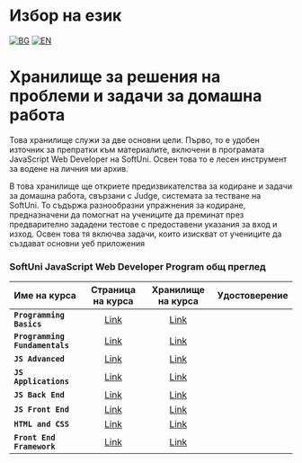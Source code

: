 # Избор на език

[![BG](https://img.shields.io/badge/LANG-BG-red.svg)](https://github.com/Ivan-Plamenov/MyCourses/blob/main/JS_Web_Developer/README.bg.md)
[![EN](https://img.shields.io/badge/LANG-EN-blue.svg)](https://github.com/Ivan-Plamenov/MyCourses/blob/main/JS_Web_Developer/README.md)

# Хранилище за решения на проблеми и задачи за домашна работа

Това хранилище служи за две основни цели. Първо, то е удобен източник за препратки към материалите, включени в програмата JavaScript Web Developer на SoftUni. Освен това то е лесен инструмент за водене на 
личния ми архив.

В това хранилище ще откриете предизвикателства за кодиране и задачи за домашна работа, свързани с Judge, системата за тестване на SoftUni. То съдържа разнообразни упражнения за кодиране, предназначени да помогнат на учениците да преминат през предварително зададени тестове с предоставени указания за вход и изход. Освен това тя включва задачи, които изискват от учениците да създават основни уеб приложения

### SoftUni JavaScript Web Developer Program общ преглед

| Име на курса | Страница на курса | Хранилище на курса | Удостоверение |
| :---------- | :---------: | :---------: | :---------: |
| **`Programming Basics`** | [Link](https://softuni.bg/courses/programming-basics)| [Link](https://github.com/Ivan-Plamenov/MyCoursesPortfolio/tree/main/JS_Web_Developer/01_Programming_Basics) | |
| **`Programming Fundamentals`** | [Link](https://softuni.bg/courses/programming-fundamentals-csharp-java-js-python)| [Link](https://github.com/Ivan-Plamenov/MyCoursesPortfolio/tree/main/JS_Web_Developer/02_Programming_Fundamentals) | |
| **`JS Advanced`** | [Link](https://softuni.bg/courses/js-advanced)| [Link](https://github.com/Ivan-Plamenov/MyCoursesPortfolio/tree/main/JS_Web_Developer/03_JS_Advanced) | |
| **`JS Applications`** | [Link](https://softuni.bg/courses/js-applications)| [Link](https://github.com/Ivan-Plamenov/MyCoursesPortfolio/tree/main/JS_Web_Developer/04_JS_Applications) | |
| **`JS Back End`** | [Link](https://softuni.bg/courses/js-back-end)| [Link](https://github.com/Ivan-Plamenov/MyCoursesPortfolio/tree/main/JS_Web_Developer/05_JS_Back_End) | |
| **`JS Front End`** | [Link](https://softuni.bg/opencourses/react-js)| [Link](https://github.com/Ivan-Plamenov/MyCoursesPortfolio/tree/main/JS_Web_Developer/06_JS_Front_End_Framework) | |
| **`HTML and CSS`** | [Link](https://softuni.bg/courses/html-and-css)| [Link](https://github.com/Ivan-Plamenov/MyCoursesPortfolio/tree/main/JS_Web_Developer/07_HTML_and_CSS) | |
| **`Front End Framework`** | [Link](https://softuni.bg/courses/angular)| [Link](https://github.com/Ivan-Plamenov/MyCoursesPortfolio/tree/main/JS_Web_Developer/08_Front_End_Framework) | |
